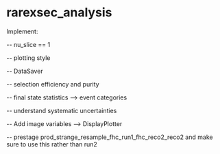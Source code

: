 # rarexsec_analysis


Implement: 

-- nu_slice == 1

-- plotting style

-- DataSaver

-- selection efficiency and purity

-- final state statistics --> event categories

-- understand systematic uncertainties

-- Add image variables --> DisplayPlotter

-- prestage prod_strange_resample_fhc_run1_fhc_reco2_reco2 and make sure to use this rather than run2 